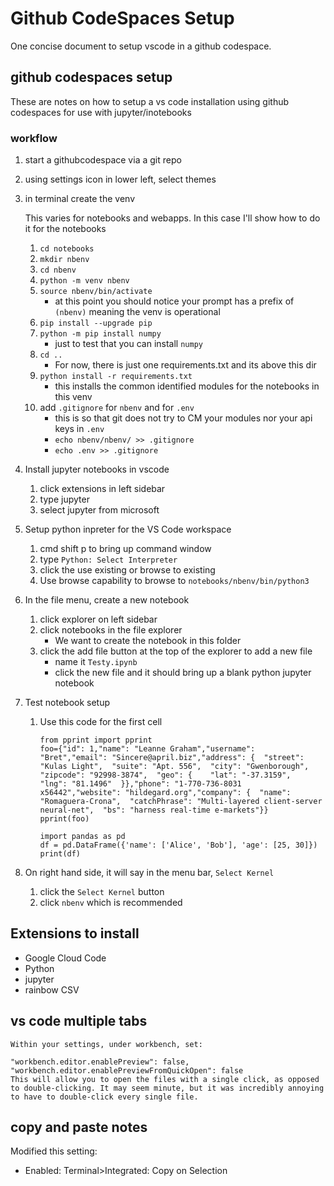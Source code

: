 # Github CodeSpaces Setup


One concise document to setup vscode in a github codespace.

##  github codespaces setup

These are notes on how to setup a vs code installation using github codespaces for use with 
jupyter/inotebooks

### workflow

1. start a githubcodespace via a git repo
2. using settings icon in lower left, select themes
3. in terminal create the venv
    
    This varies for notebooks and webapps.  In this case I'll show how to do it for the notebooks
    1. `cd notebooks`
    2. `mkdir nbenv`
    3. `cd nbenv` 
    5.  `python -m venv nbenv`
    6.  `source nbenv/bin/activate`
        - at this point you should notice your prompt has a prefix of `(nbenv)` meaning the venv is operational
    7.  `pip install --upgrade pip`
    8.  `python -m pip install numpy`
        - just to test that you can install `numpy`
    9. `cd ..`
        - For now, there is just one requirements.txt and its above this dir
    9. `python install -r requirements.txt`
        - this installs the common identified modules for the notebooks in this venv
    7. add `.gitignore` for `nbenv` and for `.env`
        - this is so that git does not try to CM your modules nor your api keys in `.env`
        - `echo nbenv/nbenv/ >> .gitignore`
        - `echo .env >> .gitignore`
4. Install jupyter notebooks in vscode
    1. click extensions in left sidebar
    2. type jupyter<CR>
    3. select jupyter from microsoft
5. Setup python inpreter for the VS Code workspace
    1. cmd shift p to bring up command window
    2. type `Python: Select Interpreter`
    3. click the use existing or browse to existing
    3. Use browse capability to browse to `notebooks/nbenv/bin/python3`
6. In the file menu, create a new notebook
    1. click explorer on left sidebar
    2. click notebooks in the file explorer
        - We want to create the notebook in this folder
    3. click the add file button at the top of the explorer to add a new file
        - name it `Testy.ipynb`
        - click the new file and it should bring up a blank python jupyter notebook
6. Test notebook setup
    1. Use this code for the first cell

        ```
        from pprint import pprint
        foo={"id": 1,"name": "Leanne Graham","username": "Bret","email": "Sincere@april.biz","address": {  "street": "Kulas Light",  "suite": "Apt. 556",  "city": "Gwenborough",  "zipcode": "92998-3874",  "geo": {    "lat": "-37.3159",    "lng": "81.1496"  }},"phone": "1-770-736-8031 x56442","website": "hildegard.org","company": {  "name": "Romaguera-Crona",  "catchPhrase": "Multi-layered client-server neural-net",  "bs": "harness real-time e-markets"}}
        pprint(foo)

        import pandas as pd
        df = pd.DataFrame({'name': ['Alice', 'Bob'], 'age': [25, 30]})
        print(df)
        ```
7. On right hand side, it will say in the menu bar, `Select Kernel`
    1. click the `Select Kernel` button
    2. click `nbenv` which is recommended



## Extensions to install

* Google Cloud Code
* Python
* jupyter
* rainbow CSV


## vs code multiple tabs

```
Within your settings, under workbench, set:

"workbench.editor.enablePreview": false,
"workbench.editor.enablePreviewFromQuickOpen": false
This will allow you to open the files with a single click, as opposed to double-clicking. It may seem minute, but it was incredibly annoying to have to double-click every single file.
```


## copy and paste notes

Modified this setting:

* Enabled: Terminal>Integrated: Copy on Selection